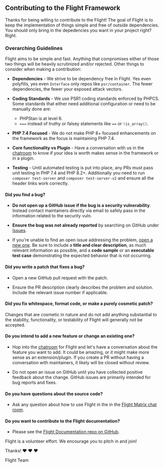 ## Contributing to the Flight Framework

Thanks for being willing to contribute to the Flight! The goal of Flight is to keep the implementation of things simple and free of outside dependencies. 
You should only bring in the depedencies you want in your project right? Right.

### Overarching Guidelines

Flight aims to be simple and fast. Anything that compromises either of those two things will be heavily scrutinized and/or rejected. Other things to consider when making a contribution:

* **Dependencies** - We strive to be dependency free in Flight. Yes even polyfills, yes even `Interface` only repos like `psr/container`. The fewer dependencies, the fewer your exposed attack vectors.

* **Coding Standards** - We use PSR1 coding standards enforced by PHPCS. Some standards that either need additional configuration or need to be manually done are:
  *  PHPStan is at level 6.
  *  `===` instead of truthy or falsey statements like `==` or `!is_array()`.
 
* **PHP 7.4 Focused** - We do not make PHP 8+ focused enhancements on the framework as the focus is maintaining PHP 7.4.

* **Core functionality vs Plugin** - Have a conversation with us in the [chatroom](https://matrix.to/#/!cTfwPXhpkTXPXwVmxY:matrix.org?via=matrix.org&via=leitstelle511.net&via=integrations.ems.host) to know if your idea is worth makes sense in the framework or in a plugin.

* **Testing** - Until automated testing is put into place, any PRs must pass unit testing in PHP 7.4 and PHP 8.2+. Additionally you need to run `composer test-server` and `composer test-server-v2` and ensure all the header links work correctly.

#### **Did you find a bug?**

* **Do not open up a GitHub issue if the bug is a security vulnerability**. Instead contact maintainers directly via email to safely pass in the information related to the security vuln.

* **Ensure the bug was not already reported** by searching on GitHub under [Issues](https://github.com/flightphp/core/issues).

* If you're unable to find an open issue addressing the problem, [open a new one](https://github.com/flightphp/core/issues/new). Be sure to include a **title and clear description**, as much relevant information as possible, and a **code sample** or an **executable test case** demonstrating the expected behavior that is not occurring.

#### **Did you write a patch that fixes a bug?**

* Open a new GitHub pull request with the patch.

* Ensure the PR description clearly describes the problem and solution. Include the relevant issue number if applicable.

#### **Did you fix whitespace, format code, or make a purely cosmetic patch?**

Changes that are cosmetic in nature and do not add anything substantial to the stability, functionality, or testability of Flight will generally not be accepted.

#### **Do you intend to add a new feature or change an existing one?**

* Hop into the [chatroom](https://matrix.to/#/!cTfwPXhpkTXPXwVmxY:matrix.org?via=matrix.org&via=leitstelle511.net&via=integrations.ems.host) for Flight and let's have a conversation about the feature you want to add. It could be amazing, or it might make more sense as an extension/plugin. If you create a PR without having a conversation with maintainers, it likely will be closed without review.

* Do not open an issue on GitHub until you have collected positive feedback about the change. GitHub issues are primarily intended for bug reports and fixes.

#### **Do you have questions about the source code?**

* Ask any question about how to use Flight in the in the [Flight Matrix chat room](https://matrix.to/#/!cTfwPXhpkTXPXwVmxY:matrix.org?via=matrix.org&via=leitstelle511.net&via=integrations.ems.host).

#### **Do you want to contribute to the Flight documentation?**

* Please see the [Flight Documentation repo on GitHub](https://github.com/flightphp/docs).

Flight is a volunteer effort. We encourage you to pitch in and join!

Thanks! :heart: :heart: :heart:

Flight Team
